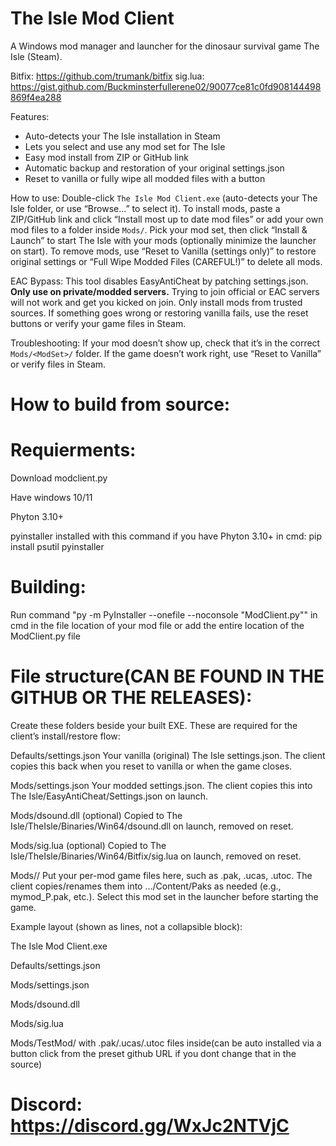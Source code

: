 # The Isle Mod Client

A Windows mod manager and launcher for the dinosaur survival game The Isle (Steam).

Bitfix: https://github.com/trumank/bitfix 
sig.lua: https://gist.github.com/Buckminsterfullerene02/90077ce81c0fd908144498869f4ea288

Features:
- Auto-detects your The Isle installation in Steam
- Lets you select and use any mod set for The Isle
- Easy mod install from ZIP or GitHub link
- Automatic backup and restoration of your original settings.json
- Reset to vanilla or fully wipe all modded files with a button

How to use: Double-click `The Isle Mod Client.exe` (auto-detects your The Isle folder, or use “Browse…” to select it). To install mods, paste a ZIP/GitHub link and click “Install most up to date mod files” or add your own mod files to a folder inside `Mods/`. Pick your mod set, then click “Install & Launch” to start The Isle with your mods (optionally minimize the launcher on start). To remove mods, use “Reset to Vanilla (settings only)” to restore original settings or “Full Wipe Modded Files (CAREFUL!)” to delete all mods.

EAC Bypass: This tool disables EasyAntiCheat by patching settings.json. **Only use on private/modded servers.** Trying to join official or EAC servers will not work and get you kicked on join. Only install mods from trusted sources. If something goes wrong or restoring vanilla fails, use the reset buttons or verify your game files in Steam.

Troubleshooting: If your mod doesn’t show up, check that it’s in the correct `Mods/<ModSet>/` folder. If the game doesn’t work right, use “Reset to Vanilla” or verify files in Steam.




# How to build from source:

# Requierments:
Download modclient.py

Have windows 10/11

Phyton 3.10+

pyinstaller installed with this command if you have Phyton 3.10+ in cmd: pip install psutil pyinstaller



# Building:
Run command "py -m PyInstaller --onefile --noconsole "ModClient.py"" in cmd in the file location of your mod file or add the entire location of the ModClient.py file 




# File structure(CAN BE FOUND IN THE GITHUB OR THE RELEASES):
Create these folders beside your built EXE. These are required for the client’s install/restore flow:

Defaults/settings.json
Your vanilla (original) The Isle settings.json.
The client copies this back when you reset to vanilla or when the game closes.

Mods/settings.json
Your modded settings.json.
The client copies this into The Isle/EasyAntiCheat/Settings.json on launch.

Mods/dsound.dll (optional)
Copied to The Isle/TheIsle/Binaries/Win64/dsound.dll on launch, removed on reset.

Mods/sig.lua (optional)
Copied to The Isle/TheIsle/Binaries/Win64/Bitfix/sig.lua on launch, removed on reset.

Mods/<YourModSetName>/
Put your per-mod game files here, such as .pak, .ucas, .utoc.
The client copies/renames them into .../Content/Paks as needed (e.g., mymod_P.pak, etc.).
Select this mod set in the launcher before starting the game.

Example layout (shown as lines, not a collapsible block):

The Isle Mod Client.exe

Defaults/settings.json

Mods/settings.json

Mods/dsound.dll 

Mods/sig.lua 

Mods/TestMod/ with .pak/.ucas/.utoc files inside(can be auto installed via a button click from the preset github URL if you dont change that in the source)


# Discord: https://discord.gg/WxJc2NTVjC
